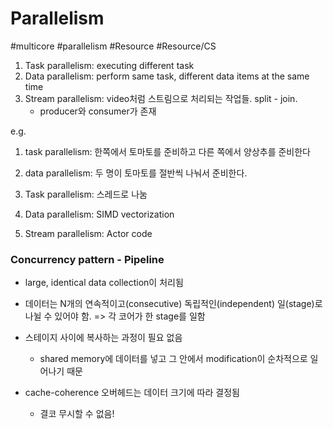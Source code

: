 # Parallelism
#multicore #parallelism #Resource #Resource/CS 


1. Task parallelism: executing different task
2. Data parallelism: perform same task, different data items at the same time
3. Stream parallelism: video처럼 스트림으로 처리되는 작업들. split - join.
	- producer와 consumer가 존재

e.g.
1. task parallelism: 한쪽에서 토마토를 준비하고 다른 쪽에서 양상추를 준비한다
2. data parallelism: 두 명이 토마토를 절반씩 나눠서 준비한다.


1. Task parallelism: 스레드로 나눔
2. Data parallelism: SIMD vectorization
3. Stream parallelism: Actor code


### **Concurrency pattern - Pipeline**
- large, identical data collection이 처리됨
- 데이터는 N개의 연속적이고(consecutive) 독립적인(independent) 일(stage)로 나뉠 수 있어야 함.
=> 각 코어가 한 stage를 일함

- 스테이지 사이에 복사하는 과정이 필요 없음
	- shared memory에 데이터를 넣고 그 안에서 modification이 순차적으로 일어나기 때문
- cache-coherence 오버헤드는 데이터 크기에 따라 결정됨
	- 결코 무시할 수 없음!